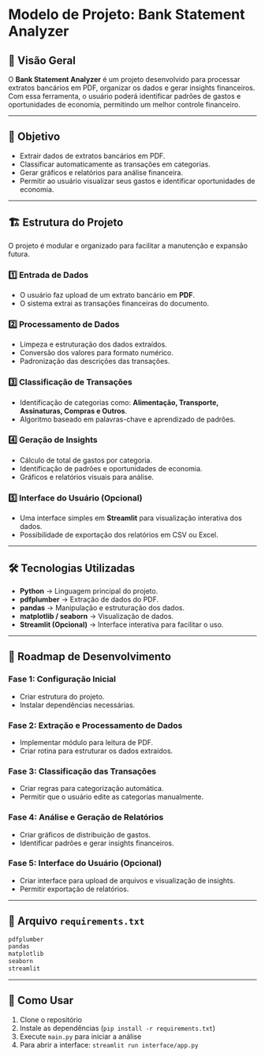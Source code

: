 # **Modelo de Projeto: Bank Statement Analyzer**

## 📌 **Visão Geral**
O **Bank Statement Analyzer** é um projeto desenvolvido para processar extratos bancários em PDF, organizar os dados e gerar insights financeiros. Com essa ferramenta, o usuário poderá identificar padrões de gastos e oportunidades de economia, permitindo um melhor controle financeiro.

---

## 🎯 **Objetivo**
- Extrair dados de extratos bancários em PDF.
- Classificar automaticamente as transações em categorias.
- Gerar gráficos e relatórios para análise financeira.
- Permitir ao usuário visualizar seus gastos e identificar oportunidades de economia.

---

## 🏗️ **Estrutura do Projeto**
O projeto é modular e organizado para facilitar a manutenção e expansão futura.

### **1️⃣ Entrada de Dados**
- O usuário faz upload de um extrato bancário em **PDF**.
- O sistema extrai as transações financeiras do documento.

### **2️⃣ Processamento de Dados**
- Limpeza e estruturação dos dados extraídos.
- Conversão dos valores para formato numérico.
- Padronização das descrições das transações.

### **3️⃣ Classificação de Transações**
- Identificação de categorias como: **Alimentação, Transporte, Assinaturas, Compras e Outros**.
- Algoritmo baseado em palavras-chave e aprendizado de padrões.

### **4️⃣ Geração de Insights**
- Cálculo de total de gastos por categoria.
- Identificação de padrões e oportunidades de economia.
- Gráficos e relatórios visuais para análise.

### **5️⃣ Interface do Usuário (Opcional)**
- Uma interface simples em **Streamlit** para visualização interativa dos dados.
- Possibilidade de exportação dos relatórios em CSV ou Excel.

---

## 🛠️ **Tecnologias Utilizadas**
- **Python** → Linguagem principal do projeto.
- **pdfplumber** → Extração de dados do PDF.
- **pandas** → Manipulação e estruturação dos dados.
- **matplotlib / seaborn** → Visualização de dados.
- **Streamlit (Opcional)** → Interface interativa para facilitar o uso.

---

## 📌 **Roadmap de Desenvolvimento**

### **Fase 1: Configuração Inicial**
- Criar estrutura do projeto.
- Instalar dependências necessárias.

### **Fase 2: Extração e Processamento de Dados**
- Implementar módulo para leitura de PDF.
- Criar rotina para estruturar os dados extraídos.

### **Fase 3: Classificação das Transações**
- Criar regras para categorização automática.
- Permitir que o usuário edite as categorias manualmente.

### **Fase 4: Análise e Geração de Relatórios**
- Criar gráficos de distribuição de gastos.
- Identificar padrões e gerar insights financeiros.

### **Fase 5: Interface do Usuário (Opcional)**
- Criar interface para upload de arquivos e visualização de insights.
- Permitir exportação de relatórios.

---

## 📜 **Arquivo `requirements.txt`**
```txt
pdfplumber
pandas
matplotlib
seaborn
streamlit
```

---

## 📌 Como Usar
1. Clone o repositório
2. Instale as dependências (`pip install -r requirements.txt`)
3. Execute `main.py` para iniciar a análise
4. Para abrir a interface: `streamlit run interface/app.py`








